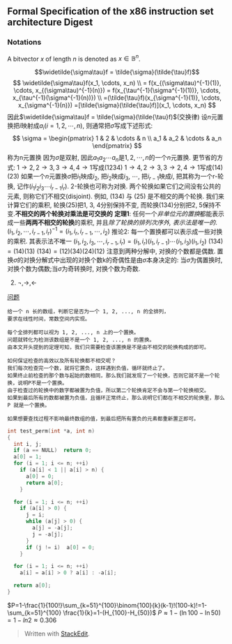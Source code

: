 
## Formal Specification of the x86 instruction set architecture Digest
### Notations
A bitvector $x$ of length $n$ is denoted as $x \in \mathbb{B}^n$. 

$$\widetilde{\sigma\tau}f = \tilde{\sigma}(\tilde{\tau}f)$$
$$
\widetilde{\sigma\tau}f(x_1, \cdots, x_n) \\
= f(x_{(\sigma\tau)^{-1}(1)}, \cdots, x_{(\sigma\tau)^{-1}(n)})
= f(x_{\tau^{-1}(\sigma^{-1}(1))}, \cdots, x_{\tau^{-1}(\sigma^{-1}(n))})  \\
=(\tilde{\tau}f)(x_{\sigma^{-1}(1)}, \cdots, x_{\sigma^{-1}(n)})
=[\tilde{\sigma}(\tilde{\tau}f)](x_1, \cdots, x_n)
$$
因此$\widetilde{\sigma\tau}f = \tilde{\sigma}(\tilde{\tau}f)$(交换律)
设$n$元置换把$i$映射成$a_i(i = 1, 2, \cdots,n)$, 则通常把$\sigma$写成下述形式:
$$
\sigma = \begin{pmatrix}
1 & 2 & \cdots & n \\
a_1 & a_2 & \cdots & a_n
\end{pmatrix}
$$
称为n元置换
因为$\sigma$是双射, 因此$a_1 a_2 \cdots a_n$是$1, 2, \cdots,n$的一个$n$元置换.
更节省的方式:
$1 \rightarrow 2, 2 \rightarrow 3, 3 \rightarrow 4, 4 \rightarrow 1$写成$(1234)$
$1 \rightarrow 4, 2 \rightarrow 3, 3 \rightarrow 2, 4 \rightarrow 1$写成$(14)(23)$
如果一个$n$元置换$\sigma$把$i_1$映成$i_2$, 把$i_2$映成$i_3$, $\cdots$, 把$i_{r-1}$映成$i$, 把其称为一个r-轮换, 记作$(i_1 i_2 i_3 \cdots i_{r-1} i_r)$. 2-轮换也可称为对换.
两个轮换如果它们之间没有公共的元素, 则称它们不相交(disjoint). 例如, (134) 与 (25) 是不相交的两个轮换. 我们来计算它们的乘积, 轮换(25)把1, 3, 4分别保持不变, 而轮换(134)分别把2, 5保持不变.**不相交的两个轮换对乘法是可交换的**
**定理1**: 任何一个*非单位元的置换*都能表示成一些**两两不相交的轮换**的乘积, 并且*除了轮换的排列次序外, 表示法是唯一的*.
$(i_1, i_2, \cdots, i_{r-1}, i_r)^{-1} = (i_1, i_r, i_{r-1}, \cdots, i_2)$
推论2: 每一个置换都可以表示成一些对换的乘积. 其表示法不唯一
$(i_1, i_2, i_3, \cdots, i_{r-1}, i_r) = (i_1, i_r)(i_1, i_{r-1})\cdots (i_1,i_3)(i_1, i_2)$
$(134) = (14)(13)$
$(134)  = (12)(34)(24)(12)$
注意到两种分解中, 对换的个数都是偶数.
置换$\sigma$的对换分解式中出现的对换个数k的奇偶性是由$\sigma$本身决定的: 当$\sigma$为偶置换时, 对换个数为偶数;当$\sigma$为奇转换时, 对换个数为奇数.

2. $\neg, \to, \gets$

[问题](http://blog.sina.com.cn/s/blog_6be26cc7010115hg.html)
```
给一个 n 长的数组，判断它是否为一个 1, 2, ..., n 的全排列，
要求在线性时间，常数空间内实现。
```
```
每个全排列都可以视为 1, 2, ..., n 上的一个置换。
问题就转化为检测该数组是不是一个 1, 2, ..., n 的置换。
由本文开头提到的定理可知，我们只需要检查该置换是不是由不相交的轮换构成的即可。

如何保证检查的高效以及所有轮换都不相交呢？
我们每次检查完一个数，就将它置负，这样遇到负值，循环就终止了。
如果终止前检查的那个数与起始的数相同，那么我们就发现了一个轮换，否则它就不是一个轮换，说明P不是一个置换。
由于检查过的轮换中的数字都被置为负值，所以第二个轮换肯定不会与第一个轮换相交。
如果到最后所有的数都被置为负值，且循环正常终止，那么说明它们都在不相交的轮换里，那么P 就是一个置换。

如果想要查找过程不影响最终数组的值，到最后把所有置负的元素都重新置正即可。
```
```c
int test_perm(int *a, int n)
{
  int i, j;
  if (a == NULL)  return 0;     
  a[0] = 1;
  for (i = 1; i <= n; ++i)      
    if (a[i] < 1 || a[i] > n) { 
      a[0] = 0;
      return a[0];
    }

  for (i = 1; i <= n; ++i)
    if (a[i] > 0) {
      j = i;
      while (a[j] > 0) {        
        a[j] = -a[j];
        j = -a[j];
      }
      if (j != i)  a[0] = 0;    
    }

  for (i = 1; i <= n; ++i)
    a[i] = a[i] > 0 ? a[i] : -a[i];

  return a[0];
}
```

$P=1-\frac{1}{100!}\sum_{k=51}^{100}\binom{100}{k}(k-1)!(100-k)!=1-\sum_{k=51}^{100} \frac{1}{k}=1-(H_{100}-H_{50})$
$P \approx 1-(\ln {100} - \ln{50}) = 1 - ln {2} \approx 0.306$ 
> Written with [StackEdit](https://stackedit.io/).
<!--stackedit_data:
eyJoaXN0b3J5IjpbMjA3NTU1OTI2NiwtNTIzNDI1MjI1LC0xNT
A0NzY5MTQ3LDk5Njg5MTc4NF19
-->